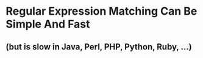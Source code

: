 # Regular Expression Matching Can Be Simple And Fast 
## (but is slow in Java, Perl, PHP, Python, Ruby, ...)
